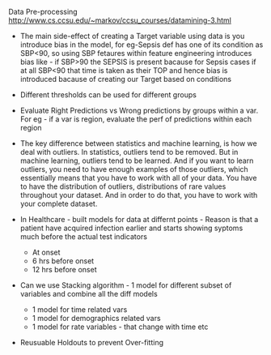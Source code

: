Data Pre-processing http://www.cs.ccsu.edu/~markov/ccsu_courses/datamining-3.html 

* The main side-effect of creating a Target variable using data is you introduce bias in the model, for eg-Sepsis def has one of its condition as SBP<90, so using SBP fetaures within feature engineering introduces bias like - if SBP>90 the SEPSIS is present bacause for Sepsis cases if at all SBP<90 that time is taken as their TOP and hence bias is introduced bacause of creating our Target based on conditions
* Different thresholds can be used for different groups
* Evaluate Right Predictions vs Wrong predictions by groups within a var. For eg - if a var is region, evaluate the perf of predictions within each region
* The key difference between statistics and machine learning, is how we deal with outliers. In statistics, outliers tend to be removed. But in machine learning, outliers tend to be learned. And if you want to learn outliers, you need to have enough examples of those outliers, which essentially means that you have to work with all of your data. You have to have the distribution of outliers, distributions of rare values throughout your dataset. And in order to do that, you have to work with your complete dataset.


* In Healthcare - built models for data at differnt points - Reason is that a patient have acquired infection earlier and starts showing syptoms much before the actual test indicators
  * At onset
  * 6 hrs before onset
  * 12 hrs before onset
  
* Can we use Stacking algorithm - 1 model for different subset of variables and combine all the diff models
  * 1 model for time related vars
  * 1 model for demographics related vars
  * 1 model for rate variables - that change with time etc

* Reusuable Holdouts to prevent Over-fitting


